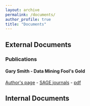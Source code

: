 ```yaml
---
layout: archive
permalink: /documents/
author_profile: true
title: "Documents"
---
```


## External Documents
### Publications
#### Gary Smith - Data Mining Fool's Gold

[Author's page](https://garysmithn.com) - [SAGE journals](https://journals.sagepub.com/doi/abs/10.1177/0268396220915600) - [pdf](/assets/docs/fools_gold.pdf)

## Internal Documents

